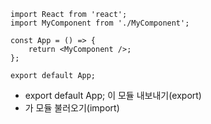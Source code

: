 ```react
import React from 'react';
import MyComponent from './MyComponent';

const App = () => {
    return <MyComponent />;
};

export default App;
```
- export default App; 이 모듈 내보내기(export)
- <MyComponent />가 모듈 불러오기(import)
